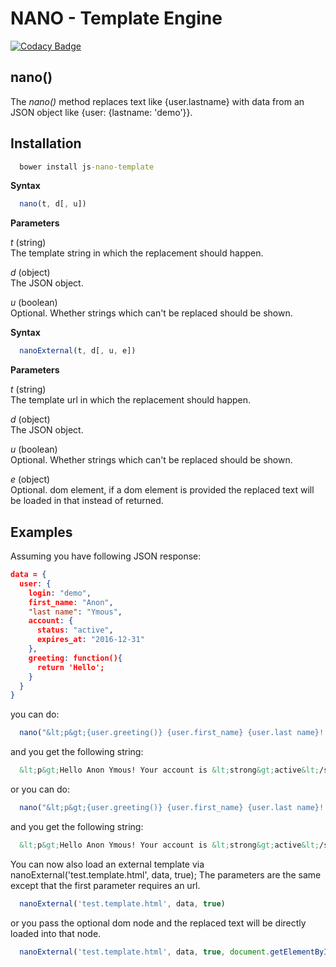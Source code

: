 NANO - Template Engine
=============================

[![Codacy Badge](https://api.codacy.com/project/badge/Grade/b709fa6c872242faa6c84e12c9f8d298)](https://www.codacy.com/app/azettl/nano?utm_source=github.com&utm_medium=referral&utm_content=azettl/nano&utm_campaign=badger)

## nano()

The *nano()* method replaces text like {user.lastname} with data from an JSON object like {user: {lastname: 'demo'}}.

## Installation
```cmd
  bower install js-nano-template
```

**Syntax**

```javascript
  nano(t, d[, u])
```


**Parameters**

  *t* (string)   
  The template string in which the replacement should happen.

  *d* (object)   
  The JSON object.

  *u* (boolean)  
  Optional. Whether strings which can't be replaced should be shown.



  **Syntax**

  ```javascript
    nanoExternal(t, d[, u, e])
  ```


  **Parameters**

  *t* (string)   
  The template url in which the replacement should happen.

  *d* (object)   
  The JSON object.

  *u* (boolean)  
  Optional. Whether strings which can't be replaced should be shown.

  *e* (object)  
  Optional. dom element, if a dom element is provided the replaced text will be loaded in that instead of returned.


## Examples

Assuming you have following JSON response:

```json
data = {
  user: {
    login: "demo",
    first_name: "Anon",
    "last name": "Ymous",
    account: {
      status: "active",
      expires_at: "2016-12-31"
    },
    greeting: function(){
      return 'Hello';
    }
  }
}
```

you can do:

```javascript
  nano("&lt;p&gt;{user.greeting()} {user.first_name} {user.last name}! Your account is &lt;strong&gt;{user.account.status}&lt;/strong&gt; {user.nonexistingnode}&lt;/p&gt;", data)
```

and you get the following string:

```html
  &lt;p&gt;Hello Anon Ymous! Your account is &lt;strong&gt;active&lt;/strong&gt; &lt;/p&gt;
```

or you can do:

```javascript
  nano("&lt;p&gt;{user.greeting()} {user.first_name} {user.last name}! Your account is &lt;strong&gt;{user.account.status}&lt;/strong&gt; {user.nonexistingnode}&lt;/p&gt;", data, true)
```

and you get the following string:

```html
  &lt;p&gt;Hello Anon Ymous! Your account is &lt;strong&gt;active&lt;/strong&gt; {user.nonexistingnode}&lt;/p&gt;
```

You can now also load an external template via nanoExternal('test.template.html', data, true);
The parameters are the same except that the first parameter requires an url.

```javascript
  nanoExternal('test.template.html', data, true)
```

or you pass the optional dom node and the replaced text will be directly loaded into that node.

```javascript
  nanoExternal('test.template.html', data, true, document.getElementById('myId'))
```